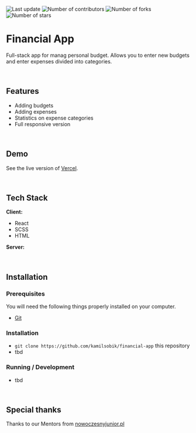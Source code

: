 <p>
    <img src="https://img.shields.io/github/last-commit/kamilsobik/financial-app/main" alt="Last update">
    <img src="https://img.shields.io/github/contributors/kamilsobik/financial-app" alt="Number of contributors">
    <img src="https://img.shields.io/github/forks/kamilsobik/financial-app" alt="Number of forks">
    <img src="https://img.shields.io/github/stars/kamilsobik/financial-app" alt="Number of stars">
</p>

# Financial App

Full-stack app for manag personal budget. Allows you to enter new budgets and enter expenses divided into categories.

&nbsp;

## Features

- Adding budgets
- Adding expenses
- Statistics on expense categories
- Full responsive version

&nbsp;

## Demo

See the live version of [Vercel](https://financial-app-react.vercel.app/).

&nbsp;

## Tech Stack

**Client:**

- React
- SCSS
- HTML

**Server:**

&nbsp;

## Installation

### Prerequisites

You will need the following things properly installed on your computer.

- [Git](https://git-scm.com/)

### Installation

- `git clone https://github.com/kamilsobik/financial-app` this repository
- tbd

### Running / Development

- tbd

&nbsp;

## Special thanks

Thanks to our Mentors from [nowoczesnyjunior.pl](https://nowoczesnyjunior.pl/)
